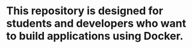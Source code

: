# This repository is designed for students and developers who want to build applications using Docker.
